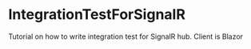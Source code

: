 # IntegrationTestForSignalR
Tutorial on how to write integration test for SignalR hub. Client is Blazor
